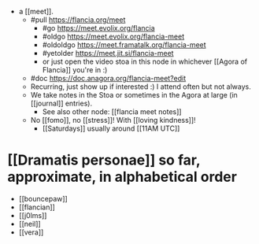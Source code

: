 - a [[meet]].
  - #pull https://flancia.org/meet
	- #go https://meet.evolix.org/flancia
	- #oldgo https://meet.evolix.org/flancia-meet
	- #oldoldgo https://meet.framatalk.org/flancia-meet
	- #yetolder https://meet.jit.si/flancia-meet
    - or just open the video stoa in this node in whichever [[Agora of Flancia]] you're in :)
  - #doc https://doc.anagora.org/flancia-meet?edit
  - Recurring, just show up if interested :) I attend often but not always.
  - We take notes in the Stoa or sometimes in the Agora at large (in [[journal]] entries).
    - See also other node: [[flancia meet notes]]
  - No [[fomo]], no [[stress]]! With [[loving kindness]]!
	- [[Saturdays]] usually around [[11AM UTC]]

# [[Dramatis personae]] so far, approximate, in alphabetical order

- [[bouncepaw]]
- [[flancian]]
- [[j0lms]]
- [[neil]]
- [[vera]]
